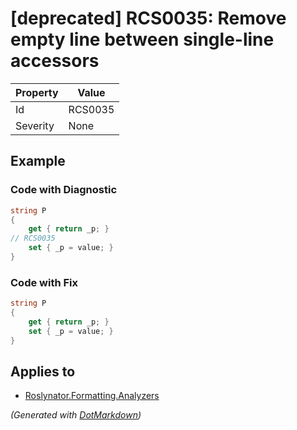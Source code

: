 # \[deprecated\] RCS0035: Remove empty line between single\-line accessors

| Property | Value   |
| -------- | ------- |
| Id       | RCS0035 |
| Severity | None    |

## Example

### Code with Diagnostic

```csharp
string P
{
    get { return _p; }
// RCS0035
    set { _p = value; }
}
```

### Code with Fix

```csharp
string P
{
    get { return _p; }
    set { _p = value; }
}
```

## Applies to

* [Roslynator.Formatting.Analyzers](https://www.nuget.org/packages/Roslynator.Formatting.Analyzers)


*\(Generated with [DotMarkdown](http://github.com/JosefPihrt/DotMarkdown)\)*